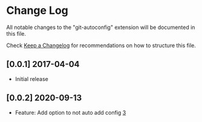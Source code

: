 # Change Log
All notable changes to the "git-autoconfig" extension will be documented in this file.

Check [Keep a Changelog](http://keepachangelog.com/) for recommendations on how to structure this file.

## [0.0.1] 2017-04-04
- Initial release

## [0.0.2] 2020-09-13
- Feature: Add option to not auto add config [3](https://github.com/ShyykoSerhiy/git-autoconfig/issues/3)